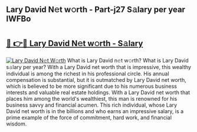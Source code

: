 ## Lary David N𝚎t w𝚘rth - Part-j27 S𝚊lary per year IWFBo

# <h2><a href="http://gc4a5av.nevu.top/?p=Lary+David">🔗 👉🔴 Lary David N𝚎t w𝚘rth - S𝚊lary</a></h2>

[![Lary David N𝚎t W𝚘rth](https://i.imgur.com/Oavwk0R.jpeg)](http://gc4a5av.nevu.top/?p=Lary+David)
What is Lary David n𝚎t w𝚘rth? What is Lary David s𝚊lary per year?
With a Lary David net worth that is impressive, this wealthy individual is among the richest in his professional circle. His annual compensation is substantial, but it is outmatched by Lary David net worth, which is believed to be more significant due to his numerous business interests and valuable real estate holdings. With a Lary David net worth that places him among the world's wealthiest, this man is renowned for his business savvy and financial acumen. This rich individual, whose Lary David net worth is in the billions and who earns an impressive salary, is a prime example of the force of commitment, hard work, and financial wisdom.
